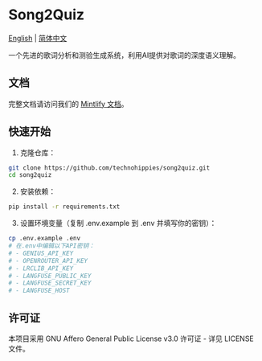 # Song2Quiz

[English](README.md) | [简体中文](README.zh-CN.md)

一个先进的歌词分析和测验生成系统，利用AI提供对歌词的深度语义理解。

## 文档

完整文档请访问我们的 [Mintlify 文档](https://docs.song2quiz.com)。

## 快速开始

1. 克隆仓库：
```bash
git clone https://github.com/technohippies/song2quiz.git
cd song2quiz
```

2. 安装依赖：
```bash
pip install -r requirements.txt
```

3. 设置环境变量（复制 .env.example 到 .env 并填写你的密钥）：
```bash
cp .env.example .env
# 在.env中编辑以下API密钥：
# - GENIUS_API_KEY
# - OPENROUTER_API_KEY
# - LRCLIB_API_KEY
# - LANGFUSE_PUBLIC_KEY
# - LANGFUSE_SECRET_KEY
# - LANGFUSE_HOST
```

## 许可证

本项目采用 GNU Affero General Public License v3.0 许可证 - 详见 LICENSE 文件。
